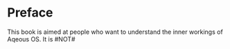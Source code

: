 # Preface

This book is aimed at people who want to understand the inner workings of Aqeous OS. It is #NOT# 



